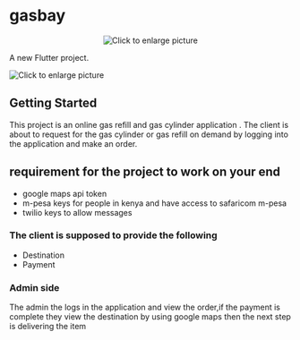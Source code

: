 # gasbay
<p align='center' >

<img src="https://drive.google.com/uc?export=view&id=1iELVKN5X5XBTUVz-UNi4PVwzbmwMuYGv"  title="Click to enlarge picture" />


A new Flutter project.


<img src="https://drive.google.com/uc?export=view&id=1h7sCOoz4X21BVp88EOtK3au483vHN_p6"  title="Click to enlarge picture" />


</p>

## Getting Started

This project is an online gas refill  and gas cylinder application .
The client is about to request for the gas cylinder or gas refill on demand by logging into the application and make an order.
## requirement for the project to work on your end
- google maps api token
- m-pesa keys for people in kenya and have access to safaricom m-pesa
- twilio keys to allow messages

### The client is supposed to provide the following
- Destination
- Payment

### Admin side 
The admin the logs in the application and view the order,if the payment is complete they view the destination by using google maps then the next step is delivering the item


